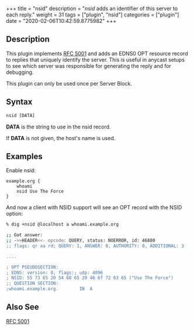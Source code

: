 +++
title = "nsid"
description = "*nsid* adds an identifier of this server to each reply."
weight = 31
tags = ["plugin", "nsid"]
categories = ["plugin"]
date = "2020-02-06T10:42:59.8775982"
+++

## Description

This plugin implements [RFC 5001](https://tools.ietf.org/html/rfc5001) and adds an EDNS0 OPT
resource record to replies that uniquely identify the server. This is useful in anycast setups to
see which server was responsible for generating the reply and for debugging.

This plugin can only be used once per Server Block.


## Syntax

~~~ txt
nsid [DATA]
~~~

**DATA** is the string to use in the nsid record.

If **DATA** is not given, the host's name is used.

## Examples

Enable nsid:

~~~ corefile
example.org {
    whoami
    nsid Use The Force
}
~~~

And now a client with NSID support will see an OPT record with the NSID option:

~~~ sh
% dig +nsid @localhost a whoami.example.org

;; Got answer:
;; ->>HEADER<<- opcode: QUERY, status: NOERROR, id: 46880
;; flags: qr aa rd; QUERY: 1, ANSWER: 0, AUTHORITY: 0, ADDITIONAL: 3

....

; OPT PSEUDOSECTION:
; EDNS: version: 0, flags:; udp: 4096
; NSID: 55 73 65 20 54 68 65 20 46 6f 72 63 65 ("Use The Force")
;; QUESTION SECTION:
;whoami.example.org.		IN	A
~~~

## Also See

[RFC 5001](https://tools.ietf.org/html/rfc5001)
